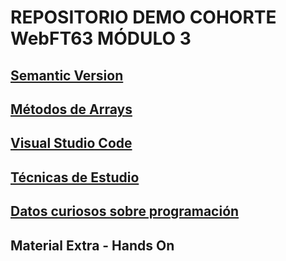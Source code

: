 # REPOSITORIO DEMO COHORTE WebFT63 MÓDULO 3

## [Semantic Version](./xtras/semanticVersion.md)

## [Métodos de Arrays](./xtras/arrays-metodos.md)

## [Visual Studio Code](./xtras/vsc.md)

## [Técnicas de Estudio](./xtras/tecnicasEstudio.md)

## [Datos curiosos sobre programación](./xtras/datos.md)

## Material Extra - Hands On